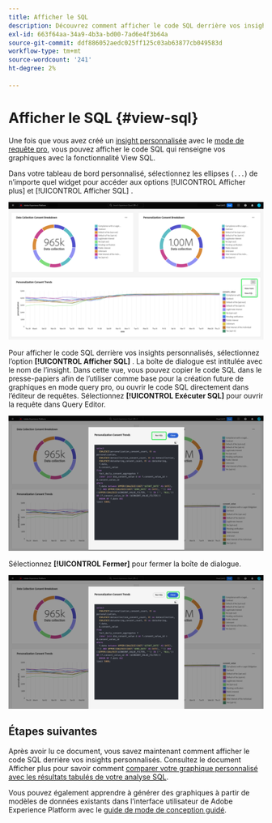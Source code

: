 ```yaml
---
title: Afficher le SQL
description: Découvrez comment afficher le code SQL derrière vos insights personnalisés.
exl-id: 663f64aa-34a9-4b3a-bd00-7ad6e4f3b64a
source-git-commit: ddf886052aedc025ff125c03ab63877cb049583d
workflow-type: tm+mt
source-wordcount: '241'
ht-degree: 2%

---
```


# Afficher le SQL {#view-sql}

Une fois que vous avez créé un [insight personnalisée](./overview.md) avec le [mode de requête pro](./overview.md#query-pro-mode), vous pouvez afficher le code SQL qui renseigne vos graphiques avec la fonctionnalité View SQL.

Dans votre tableau de bord personnalisé, sélectionnez les ellipses (`...`) de n’importe quel widget pour accéder aux options [!UICONTROL Afficher plus] et [!UICONTROL Afficher SQL] .

![Un tableau de bord personnalisé avec un menu déroulant des ellipses d’informations et les options Afficher plus et Afficher SQL mises en surbrillance.](../images/sql-insights-query-pro-mode/ellipses-dropdown.png)

Pour afficher le code SQL derrière vos insights personnalisés, sélectionnez l’option **[!UICONTROL Afficher SQL]** . La boîte de dialogue est intitulée avec le nom de l’insight. Dans cette vue, vous pouvez copier le code SQL dans le presse-papiers afin de l’utiliser comme base pour la création future de graphiques en mode query pro, ou ouvrir le code SQL directement dans l’éditeur de requêtes. Sélectionnez **[!UICONTROL Exécuter SQL]** pour ouvrir la requête dans Query Editor.

![Boîte de dialogue affichant le SQL d’un insight avec l’option SQL et exécuter SQL mise en surbrillance.](../images/sql-insights-query-pro-mode/view-sql.png)

Sélectionnez **[!UICONTROL Fermer]** pour fermer la boîte de dialogue.

![Boîte de dialogue affichant le SQL d’un insight avec l’option Close mise en surbrillance.](../images/sql-insights-query-pro-mode/close-sql-dialog.png)

## Étapes suivantes

Après avoir lu ce document, vous savez maintenant comment afficher le code SQL derrière vos insights personnalisés. Consultez le document Afficher plus pour savoir comment [comparer votre graphique personnalisé avec les résultats tabulés de votre analyse SQL](./view-more.md).

Vous pouvez également apprendre à générer des graphiques à partir de modèles de données existants dans l’interface utilisateur de Adobe Experience Platform avec le [guide de mode de conception guidé](../standard-dashboards.md).
